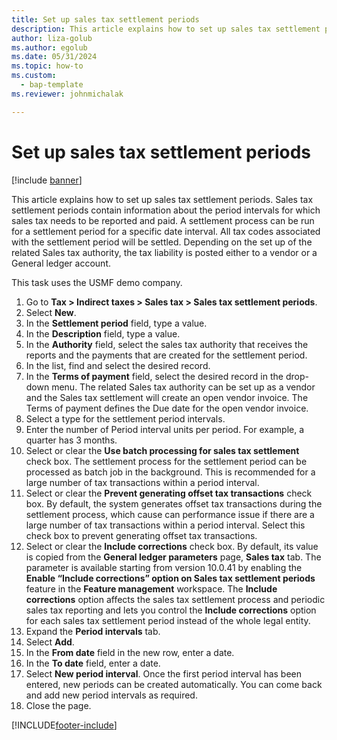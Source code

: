 ```yaml
--- 
title: Set up sales tax settlement periods
description: This article explains how to set up sales tax settlement periods in Dynamics 365 Finance.
author: liza-golub
ms.author: egolub
ms.date: 05/31/2024
ms.topic: how-to 
ms.custom: 
  - bap-template
ms.reviewer: johnmichalak

---
```


# Set up sales tax settlement periods

[!include [banner](../../includes/banner.md)]

This article explains how to set up sales tax settlement periods. Sales tax settlement periods contain information about the period intervals for which sales tax needs to be reported and paid. A settlement process can be run for a settlement period for a specific date interval. All tax codes associated with the settlement period will be settled. Depending on the set up of the related Sales tax authority, the tax liability is posted either to a vendor or a General ledger account.

This task uses the USMF demo company.

1. Go to **Tax > Indirect taxes > Sales tax > Sales tax settlement periods**.
2. Select **New**.
3. In the **Settlement period** field, type a value.
4. In the **Description** field, type a value.
5. In the **Authority** field, select the sales tax authority that receives the reports and the payments that are created for the settlement period.
6. In the list, find and select the desired record.
7. In the **Terms of payment** field, select the desired record in the drop-down menu. The related Sales tax authority can be set up as a vendor and the Sales tax settlement will create an open vendor invoice. The Terms of payment defines the Due date for the open vendor invoice.  
8. Select a type for the settlement period intervals.
9. Enter the number of Period interval units per period. For example, a quarter has 3 months.
10. Select or clear the **Use batch processing for sales tax settlement** check box. The settlement process for the settlement period can be processed as batch job in the background. This is recommended for a large number of tax transactions within a period interval.
11. Select or clear the **Prevent generating offset tax transactions** check box. By default, the system generates offset tax transactions during the settlement process, which cause can performance issue if there are a large number of tax transactions within a period interval. Select this check box to prevent generating offset tax transactions.
12. Select or clear the **Include corrections** check box. By default, its value is copied from the **General ledger parameters** page, **Sales tax** tab. The parameter is available starting from version 10.0.41 by enabling the **Enable “Include corrections” option on Sales tax settlement periods** feature in the **Feature management** workspace. The **Include corrections** option affects the sales tax settlement process and periodic sales tax reporting and lets you control the **Include corrections** option for each sales tax settlement period instead of the whole legal entity.
13. Expand the **Period intervals** tab.
14. Select **Add**.
15. In the **From date** field in the new row, enter a date.
16. In the **To date** field, enter a date.
17. Select **New period interval**. Once the first period interval has been entered, new periods can be created automatically. You can come back and add new period intervals as required.  
18. Close the page.



[!INCLUDE[footer-include](../../../includes/footer-banner.md)]
